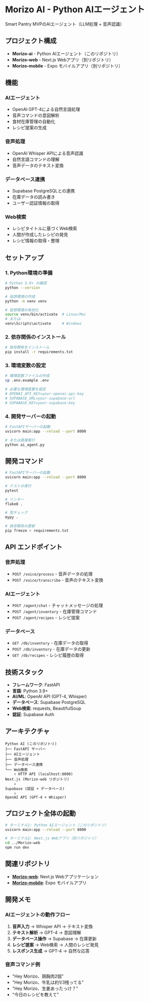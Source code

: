 # Morizo AI - Python AIエージェント

Smart Pantry MVPのAIエージェント（LLM処理 + 音声認識）

## プロジェクト構成

- **Morizo-ai** - Python AIエージェント（このリポジトリ）
- **Morizo-web** - Next.js Webアプリ（別リポジトリ）
- **Morizo-mobile** - Expo モバイルアプリ（別リポジトリ）

## 機能

### AIエージェント
- OpenAI GPT-4による自然言語処理
- 音声コマンドの意図解析
- 食材在庫管理の自動化
- レシピ提案の生成

### 音声処理
- OpenAI Whisper APIによる音声認識
- 自然言語コマンドの理解
- 音声データのテキスト変換

### データベース連携
- Supabase PostgreSQLとの連携
- 在庫データの読み書き
- ユーザー認証情報の取得

### Web検索
- レシピタイトルに基づくWeb検索
- 人間が作成したレシピの発見
- レシピ情報の取得・整理

## セットアップ

### 1. Python環境の準備

```bash
# Python 3.9+ の確認
python --version

# 仮想環境の作成
python -m venv venv

# 仮想環境の有効化
source venv/bin/activate  # Linux/Mac
# または
venv\Scripts\activate     # Windows
```

### 2. 依存関係のインストール

```bash
# 依存関係をインストール
pip install -r requirements.txt
```

### 3. 環境変数の設定

```bash
# 環境変数ファイルの作成
cp .env.example .env

# 必要な環境変数を設定
# OPENAI_API_KEY=your-openai-api-key
# SUPABASE_URL=your-supabase-url
# SUPABASE_KEY=your-supabase-key
```

### 4. 開発サーバーの起動

```bash
# FastAPIサーバーの起動
uvicorn main:app --reload --port 8000

# または直接実行
python ai_agent.py
```

## 開発コマンド

```bash
# FastAPIサーバーの起動
uvicorn main:app --reload --port 8000

# テストの実行
pytest

# リンター
flake8 .

# 型チェック
mypy .

# 依存関係の更新
pip freeze > requirements.txt
```

## API エンドポイント

### 音声処理
- `POST /voice/process` - 音声データの処理
- `POST /voice/transcribe` - 音声のテキスト変換

### AIエージェント
- `POST /agent/chat` - チャットメッセージの処理
- `POST /agent/inventory` - 在庫管理コマンド
- `POST /agent/recipes` - レシピ提案

### データベース
- `GET /db/inventory` - 在庫データの取得
- `POST /db/inventory` - 在庫データの更新
- `GET /db/recipes` - レシピ履歴の取得

## 技術スタック

- **フレームワーク**: FastAPI
- **言語**: Python 3.9+
- **AI/ML**: OpenAI API (GPT-4, Whisper)
- **データベース**: Supabase PostgreSQL
- **Web検索**: requests, BeautifulSoup
- **認証**: Supabase Auth

## アーキテクチャ

```
Python AI (このリポジトリ)
├── FastAPI サーバー
├── AIエージェント
├── 音声処理
├── データベース連携
└── Web検索
    ↑ HTTP API (localhost:8000)
Next.js (Morizo-web リポジトリ)
    ↓
Supabase (認証 + データベース)
    ↓
OpenAI API (GPT-4 + Whisper)
```

## プロジェクト全体の起動

```bash
# ターミナル1: Python AIエージェント（このリポジトリ）
uvicorn main:app --reload --port 8000

# ターミナル2: Next.js Webアプリ（別リポジトリ）
cd ../Morizo-web
npm run dev
```

## 関連リポジトリ

- **[Morizo-web](../Morizo-web)**: Next.js Webアプリケーション
- **[Morizo-mobile](../Morizo-mobile)**: Expo モバイルアプリ

## 開発メモ

### AIエージェントの動作フロー
1. **音声入力** → Whisper API → テキスト変換
2. **テキスト解析** → GPT-4 → 意図理解
3. **データベース操作** → Supabase → 在庫更新
4. **レシピ提案** → Web検索 → 人間のレシピ発見
5. **レスポンス生成** → GPT-4 → 自然な応答

### 音声コマンド例
- "Hey Morizo、鶏胸肉2個"
- "Hey Morizo、牛乳は約1/3残ってる"
- "Hey Morizo、生姜あったっけ？"
- "今日のレシピを教えて"
